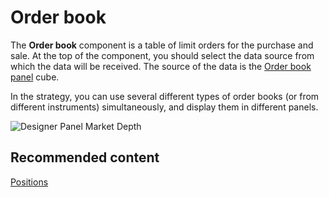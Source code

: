 # Order book

The **Order book** component is a table of limit orders for the purchase and sale. At the top of the component, you should select the data source from which the data will be received. The source of the data is the [Order book panel](Designer_Depth_panel.md) cube. 

In the strategy, you can use several different types of order books (or from different instruments) simultaneously, and display them in different panels. 

![Designer Panel Market Depth](~/images/Designer_Panel_Market_Depth.png)

## Recommended content

[Positions](Designer_Chart_Position.md)
